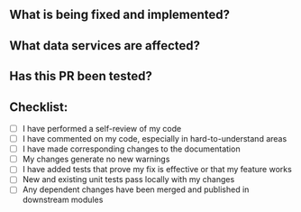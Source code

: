 ## What is being fixed and implemented?

<!-- Provide a brief description of the bug or feature this pull request addresses. -->

## What data services are affected?

<!-- Mention any databases, APIs, or data/services this PR will impact. -->

## Has this PR been tested?

<!-- Describe the testing process. Did you write unit tests, run manual tests, or use CI/CD? -->

## Checklist:

- [ ] I have performed a self-review of my code
- [ ] I have commented on my code, especially in hard-to-understand areas
- [ ] I have made corresponding changes to the documentation
- [ ] My changes generate no new warnings
- [ ] I have added tests that prove my fix is effective or that my feature works
- [ ] New and existing unit tests pass locally with my changes
- [ ] Any dependent changes have been merged and published in downstream modules
